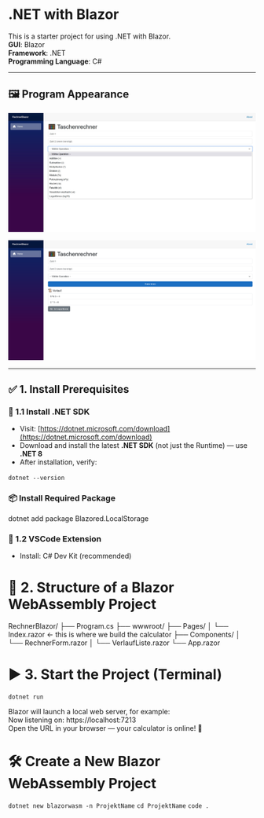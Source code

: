 # .NET with Blazor

This is a starter project for using .NET with Blazor.  
**GUI**: Blazor  
**Framework**: .NET  
**Programming Language**: C#

---

## 🖼️ Program Appearance
![Operations](Images/Operationen.jpg)  

![Calculator](Images/Taschenrechner.png)

---

## ✅ 1. Install Prerequisites

### 🔧 1.1 Install .NET SDK
- Visit: [https://dotnet.microsoft.com/download](https://dotnet.microsoft.com/download)
- Download and install the latest **.NET SDK** (not just the Runtime) — use **.NET 8**
- After installation, verify:

```dotnet --version```

### 📦  Install Required Package
dotnet add package Blazored.LocalStorage


### 🔧 1.2 VSCode Extension
- Install: C# Dev Kit (recommended)


# 🧱 2. Structure of a Blazor WebAssembly Project
RechnerBlazor/
├── Program.cs
├── wwwroot/
├── Pages/
│   └── Index.razor ← this is where we build the calculator
├── Components/
│   └── RechnerForm.razor
│   └── VerlaufListe.razor
└── App.razor



# ▶️ 3. Start the Project (Terminal)
```dotnet run```

Blazor will launch a local web server, for example:  
Now listening on: https://localhost:7213  
Open the URL in your browser — your calculator is online! 🎉

# 🛠️ Create a New Blazor WebAssembly Project
```dotnet new blazorwasm -n ProjektName```
```cd ProjektName```
```code .```

